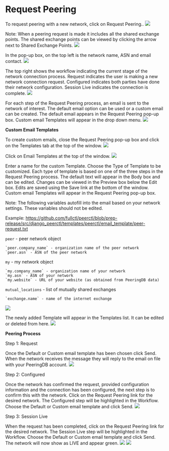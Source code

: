 # Request Peering

To request peering with a new network, click on Request Peering..
   ![](img/requestpeering.png)


Note: When a peering request is made it includes all the shared exchange points. The shared exchange points can be viewed by clicking the arrow next to Shared Exchange Points.
   ![](img/sharedpts.png)


In the pop-up box, on the top left is the network name, ASN and email contact.
   ![](img/popleft.png)


The top right shows the workflow indicating the current stage of the network connection process.
Request indicates the user is making a new network connection request.
Configured indicates both parties have done their network configuration.
Session Live indicates the connection is complete.
   ![](img/popright.png)


For each step of the Request Peering process, an email is sent to the network of interest. The default email option can be used or a custom email can be created. The default email appears in the Request Peering pop-up box. Custom email Templates will appear in the drop down menu.
   ![](img/defaultemail.png)


<strong>Custom Email Templates</strong>

To create custom emails, close the Request Peering pop-up box and click on the Templates tab at the top of the window.
   ![](img/templates.png)


Click on Email Templates at the top of the window.
   ![](img/emailtemplates.png)


Enter a name for the custom Template. Choose the Type of Template to be customized. Each type of template is based on one of the three steps in the Request Peering process. The default text will appear in the Body box and can be edited. Changes can be viewed in the Preview box below the Edit box. Edits are saved using the Save link at the bottom of the window. Custom email Templates will appear in the Request Peering pop-up box.

Note: The following variables autofill into the email based on your network settings. These variables should not be edited.

Example: https://github.com/fullctl/peerctl/blob/prep-release/src/django_peerctl/templates/peerctl/email_template/peer-request.txt

`peer` - peer network object

	`peer.company_name` - organization name of the peer network
	`peer.asn` - ASN of the peer network

`my` - my network object

	`my.company_name` - organization name of your network
	`my.asn` - ASN of your network
	`my.website` - URL of your website (as obtained from PeeringDB data)

`mutual_locations` - list of mutually shared exchanges

	`exchange.name` - name of the internet exchange
   ![](img/customemail.png)

The newly added Template will appear in the Templates list. It can be edited or deleted from here.
   ![](img/emailtemplist.png)


<strong>Peering Process</strong>

Step 1: Request

Once the Default or Custom email template has been chosen click Send. When the network receives the message they will reply to the email on file with your PeeringDB account.
   ![](img/send.png)


Step 2: Configured

Once the network has confirmed the request, provided configuration information and the connection has been configured, the next step is to confirm this with the network. Click on the Request Peering link for the desired network. The Configured step will be highlighted in the Workflow. Choose the Default or Custom email template and click Send.
   ![](img/configured.png)


Step 3: Session Live

When the request has been completed, click on the Request Peering link for the desired network. The Session Live step will be highlighted in the Workflow. Choose the Default or Custom email template and click Send. The network will now show as LIVE and appear green.
   ![](img/sessionlive.png)
   ![](img/liveex.png)
